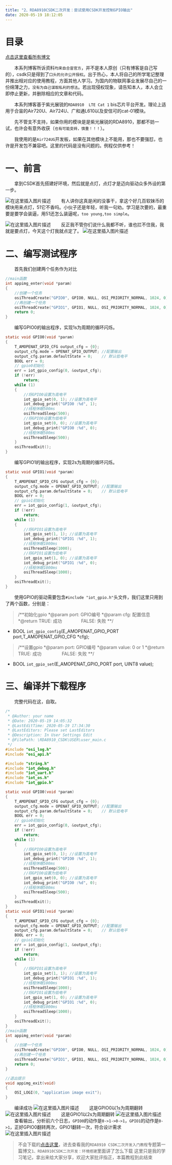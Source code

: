 ```yaml
---
title: "2、RDA8910CSDK二次开发：尝试使用CSDK开发控制GPIO输出"
date: 2020-05-19 18:12:05
---
```


# 目录

[点击这里查看所有博文](https://blog.csdn.net/weixin_44570083/article/details/104285283)

&emsp;&emsp;本系列博客所诉资料`均来自合宙官方`，并不是本人原创（只有博客是自己写的），csdk只是得到了`口头的允许公开授权`。出于热心，本人将自己的所学笔记整理并推出相对应的使用教程，方面其他人学习。为国内的物联网事业发展尽自己的一份绵薄之力，`没有为自己谋取私利的想法`。若出现侵权现象，请告知本人，本人会立即停止更新，并删除相应的文章和代码。

  本系列博客基于紫光展锐的`RDA8910  LTE Cat 1` bis芯片平台开发。理论上适用于合宙的Air720U、Air724U、广和通L610以及安信可的cat-01模块。

  先不管支不支持，如果你用的模块是是紫光展锐的RDA8910，那都不妨一试，也许会有意外收获（`也有可能变砖，慎重！！！`）。

  我使用的是`Air724UG`开发板，如果在其他模块上不能用，那也不要强怼，也许是开发包不兼容吧。这里的代码是没有问题的。例程仅供参考！

# 一、前言
  拿到CSDK首先搭建好环境，然后就是点灯，点灯才是迈向驱动众多外设的第一步。

![在这里插入图片描述](https://img-blog.csdnimg.cn/20200519170852461.png?x-oss-process=image/watermark,type_ZmFuZ3poZW5naGVpdGk,shadow_10,text_aHR0cHM6Ly9ibG9nLmNzZG4ubmV0L3dlaXhpbl80NDU3MDA4Mw==,size_16,color_FFFFFF,t_70)
  有人讲你这真是闲的没事干，拿这个好几百软妹币的模块用来点灯，51它不香吗。小伙子还是年轻，听我一句劝。学习是次要的，最重要是要学会装逼，用51还怎么装逼呢，`too young,too simple`。

![在这里插入图片描述](https://img-blog.csdnimg.cn/20200519171652828.gif)
  反正我不管你们说什么我都不听，谁也拦不住我，我就是要点灯，今天这个灯我就点定了。
![在这里插入图片描述](https://img-blog.csdnimg.cn/20200519172500804.png)
# 二、编写测试程序
  首先我们创建两个任务作为对比

```c
//main函数
int appimg_enter(void *param)
{
	//创建一个任务
	osiThreadCreate("GPIO0", GPIO0, NULL, OSI_PRIORITY_NORMAL, 1024, 0);
	//再创建一个任务
	osiThreadCreate("GPIO1", GPIO1, NULL, OSI_PRIORITY_NORMAL, 1024, 0);
	return 0;
}
```
  编写GPIO0的输出程序，实现1s为周期的循环闪烁。

```c
static void GPIO0(void *param)
{
	T_AMOPENAT_GPIO_CFG output_cfg = {0};
	output_cfg.mode = OPENAT_GPIO_OUTPUT; //配置输出
	output_cfg.param.defaultState = 0;	  // 默认低电平
	BOOL err = 0;
	// gpio0初始化
	err = iot_gpio_config(0, &output_cfg);
	if (!err)
		return;
	while (1)
	{
		//将GPIO0设置为高电平
		iot_gpio_set(0, 1); //设置为高电平
		iot_debug_print("GPIO0 :%d", 1);
		//线程休眠500ms
		osiThreadSleep(500);
		//将GPIO0设置为低电平
		iot_gpio_set(0, 0); //设置为高电平
		iot_debug_print("GPIO0 :%d", 0);
		//线程休眠500ms
		osiThreadSleep(500);
	}
	osiThreadExit();
}
```
  编写GPIO1的输出程序，实现2s为周期的循环闪烁。

```c
static void GPIO1(void *param)
{
	T_AMOPENAT_GPIO_CFG output_cfg = {0};
	output_cfg.mode = OPENAT_GPIO_OUTPUT; //配置输出
	output_cfg.param.defaultState = 0;	  // 默认低电平
	BOOL err = 0;
	// gpio1初始化
	err = iot_gpio_config(1, &output_cfg);
	if (!err)
		return;
	while (1)
	{
		//将GPIO1设置为高电平
		iot_gpio_set(1, 1); //设置为高电平
		iot_debug_print("GPIO1 :%d", 1);
		//线程休眠1000ms
		osiThreadSleep(1000);
		//将GPIO1设置为低电平
		iot_gpio_set(1, 0); //设置为高电平
		iot_debug_print("GPIO1 :%d", 0);
		//线程休眠1000ms
		osiThreadSleep(1000);
	}
	osiThreadExit();
}
```
  使用GPIO的驱动需要包含`#include "iot_gpio.h"`头文件，我们这里只用到了两个函数，分别是：
>/**初始化gpio
*@param		port:		GPIO编号
*@param		cfg:		配置信息
*@return	TRUE: 	    成功
    FALSE:      失败
**/

 * BOOL `iot_gpio_config`(E_AMOPENAT_GPIO_PORT port,T_AMOPENAT_GPIO_CFG *cfg);

> /**设置gpio
> *@param		port:		GPIO编号
> *@param		value:		0 or 1
> *@return	TRUE: 	    成功
> 	     FALSE:      失败
**/

 * BOOL `iot_gpio_set`(E_AMOPENAT_GPIO_PORT port,  UINT8 value);

# 三、编译并下载程序
  完整代码在这，自取。

```c
/*
 * @Author: your name
 * @Date: 2020-05-19 14:05:32
 * @LastEditTime: 2020-05-19 17:34:30
 * @LastEditors: Please set LastEditors
 * @Description: In User Settings Edit
 * @FilePath: \RDA8910_CSDK\USER\user_main.c
 */
#include "osi_log.h"
#include "osi_api.h"

#include "string.h"
#include "iot_debug.h"
#include "iot_uart.h"
#include "iot_os.h"
#include "iot_gpio.h"

static void GPIO0(void *param)
{
	T_AMOPENAT_GPIO_CFG output_cfg = {0};
	output_cfg.mode = OPENAT_GPIO_OUTPUT; //配置输出
	output_cfg.param.defaultState = 0;	  // 默认低电平
	BOOL err = 0;
	// gpio0初始化
	err = iot_gpio_config(0, &output_cfg);
	if (!err)
		return;
	while (1)
	{
		//将GPIO0设置为高电平
		iot_gpio_set(0, 1); //设置为高电平
		iot_debug_print("GPIO0 :%d", 1);
		//线程休眠500ms
		osiThreadSleep(500);
		//将GPIO0设置为低电平
		iot_gpio_set(0, 0); //设置为高电平
		iot_debug_print("GPIO0 :%d", 0);
		//线程休眠500ms
		osiThreadSleep(500);
	}
	osiThreadExit();
}
static void GPIO1(void *param)
{
	T_AMOPENAT_GPIO_CFG output_cfg = {0};
	output_cfg.mode = OPENAT_GPIO_OUTPUT; //配置输出
	output_cfg.param.defaultState = 0;	  // 默认低电平
	BOOL err = 0;
	// gpio1初始化
	err = iot_gpio_config(1, &output_cfg);
	if (!err)
		return;
	while (1)
	{
		//将GPIO1设置为高电平
		iot_gpio_set(1, 1); //设置为高电平
		iot_debug_print("GPIO1 :%d", 1);
		//线程休眠1000ms
		osiThreadSleep(1000);
		//将GPIO1设置为低电平
		iot_gpio_set(1, 0); //设置为高电平
		iot_debug_print("GPIO1 :%d", 0);
		//线程休眠1000ms
		osiThreadSleep(1000);
	}
	osiThreadExit();
}
//main函数
int appimg_enter(void *param)
{
	//创建一个任务
	osiThreadCreate("GPIO0", GPIO0, NULL, OSI_PRIORITY_NORMAL, 1024, 0);
	//再创建一个任务
	osiThreadCreate("GPIO1", GPIO1, NULL, OSI_PRIORITY_NORMAL, 1024, 0);
	return 0;
}

//退出提示
void appimg_exit(void)
{
	OSI_LOGI(0, "application image exit");
}

```
  编译成功
![在这里插入图片描述](https://img-blog.csdnimg.cn/20200519174109150.png?x-oss-process=image/watermark,type_ZmFuZ3poZW5naGVpdGk,shadow_10,text_aHR0cHM6Ly9ibG9nLmNzZG4ubmV0L3dlaXhpbl80NDU3MDA4Mw==,size_16,color_FFFFFF,t_70)
  这是GPIO0以1s为周期翻转
![在这里插入图片描述](https://img-blog.csdnimg.cn/20200519175704611.gif)
  这是GPIO1以2s为周期翻转
![在这里插入图片描述](https://img-blog.csdnimg.cn/20200519175636354.gif)
  查看输出，分析前六个日志，`GPIO0`的动作是`0->1->0->1`，`GPIO1`的动作是`0->1`，正好GPIO0翻转两次，GPIO1翻转一次，符合设计需求
![在这里插入图片描述](https://img-blog.csdnimg.cn/2020051918013160.png)

> 不会下载的[点击这里](https://blog.csdn.net/weixin_44570083/article/details/104285283)，进去查看我的`RDA8910 CSDK二次开发入门教程`专题第一篇博文`1、RDA8910CSDK二次开发：环境搭建`里面讲了怎么下载
> 这里只是我的学习笔记，拿出来给大家分享，欢迎大家批评指正，本篇教程到此结束

